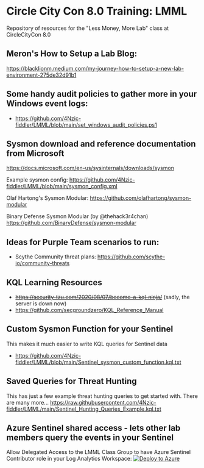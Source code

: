 # Circle City Con 8.0 Training: LMML
Repository of resources for the "Less Money, More Lab" class at CircleCityCon 8.0

## Meron's How to Setup a Lab Blog:
https://blacklionm.medium.com/my-journey-how-to-setup-a-new-lab-environment-275de32d91b1

## Some handy audit policies to gather more in your Windows event logs:
* https://github.com/4Nzic-fiddler/LMML/blob/main/set_windows_audit_policies.ps1

## Sysmon download and reference documentation from Microsoft
https://docs.microsoft.com/en-us/sysinternals/downloads/sysmon

Example sysmon config:
https://github.com/4Nzic-fiddler/LMML/blob/main/sysmon_config.xml

Olaf Hartong's Sysmon Modular:
https://github.com/olafhartong/sysmon-modular

Binary Defense Sysmon Modular (by @thehack3r4chan)
https://github.com/BinaryDefense/sysmon-modular

## Ideas for Purple Team scenarios to run:
* Scythe Community threat plans: https://github.com/scythe-io/community-threats

## KQL Learning Resources
* ~~https://security-tzu.com/2020/08/07/become-a-kql-ninja/~~ (sadly, the server is down now)
* https://github.com/secgroundzero/KQL_Reference_Manual


## Custom Sysmon Function for your Sentinel
This makes it much easier to write KQL queries for Sentinel data
* https://github.com/4Nzic-fiddler/LMML/blob/main/Sentinel_sysmon_custom_function.kql.txt

## Saved Queries for Threat Hunting
This has just a few example threat hunting queries to get started with. There are many more...
https://raw.githubusercontent.com/4Nzic-fiddler/LMML/main/Sentinel_Hunting_Queries_Example.kql.txt




## Azure Sentinel shared access - lets other lab members query the events in your Sentinel
Allow Delegated Access to the LMML Class Group to have Azure Sentinel Contributor role in your Log Analytics Workspace:
[![Deploy to Azure](https://aka.ms/deploytoazurebutton)](https://portal.azure.com/#create/Microsoft.Template/uri/https%3A%2F%2Fraw.githubusercontent.com%2F4Nzic-fiddler%2FLMML%2Fmain%2FAzureLighthouseARM-BD-APO.json)
